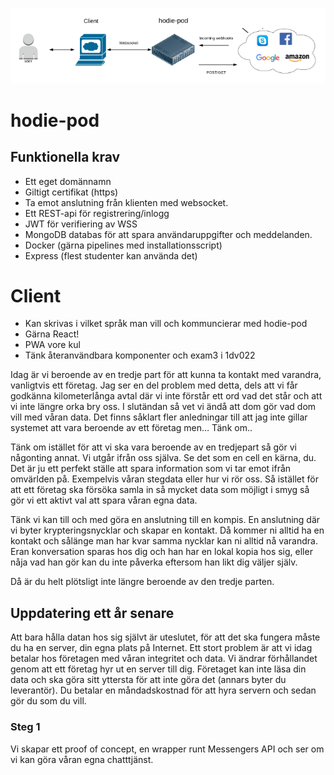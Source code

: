 ![hodie-pod](https://github.com/elmonashodie/hodie/blob/master/pics/hodie-pod.png)

# hodie-pod

## Funktionella krav
* Ett eget domännamn
* Giltigt certifikat (https)
* Ta emot anslutning från klienten med websocket.
* Ett REST-api för registrering/inlogg
* JWT för verifiering av WSS
* MongoDB databas för att spara användaruppgifter och meddelanden.
* Docker (gärna pipelines med installationsscript)
* Express (flest studenter kan använda det)

# Client
* Kan skrivas i vilket språk man vill och kommuncierar med hodie-pod
* Gärna React!
* PWA vore kul
* Tänk återanvändbara komponenter och exam3 i 1dv022

Idag är vi beroende av en tredje part för att kunna ta kontakt med varandra, vanligtvis ett företag. Jag ser en del problem med detta, dels att vi får godkänna kilometerlånga avtal där vi inte förstår ett ord vad det står och att vi inte längre orka bry oss. I slutändan så vet vi ändå att dom gör vad dom vill med våran data. Det finns såklart fler anledningar till att jag inte gillar systemet att vara beroende av ett företag men… Tänk om..

Tänk om istället för att vi ska vara beroende av en tredjepart så gör vi någonting annat. Vi utgår ifrån oss själva. Se det som en cell en kärna, du. Det är ju ett perfekt ställe att spara information som vi tar emot ifrån omvärlden på. Exempelvis våran stegdata eller hur vi rör oss. Så istället för att ett företag ska försöka samla in så mycket data som möjligt i smyg så gör vi ett aktivt val att spara våran egna data.

Tänk vi kan till och med göra en anslutning till en kompis. En anslutning där vi byter krypteringsnycklar och skapar en kontakt. Då kommer ni alltid ha en kontakt och sålänge man har kvar samma nycklar kan ni alltid nå varandra. Eran konversation sparas hos dig och han har en lokal kopia hos sig, eller nåja vad han gör kan du inte påverka eftersom han likt dig väljer själv.

Då är du helt plötsligt inte längre beroende av den tredje parten.

## Uppdatering ett år senare
Att bara hålla datan hos sig självt är uteslutet, för att det ska fungera måste du ha en server, din egna plats på Internet. Ett stort problem är att vi idag betalar hos företagen med våran integritet och data. Vi ändrar förhållandet genom att ett företag hyr ut en server till dig. Företaget kan inte läsa din data och ska göra sitt yttersta för att inte göra det (annars byter du leverantör). Du betalar en måndadskostnad för att hyra servern och sedan gör du som du vill.

### Steg 1
Vi skapar ett proof of concept, en wrapper runt Messengers API och ser om vi kan göra våran egna chatttjänst.
